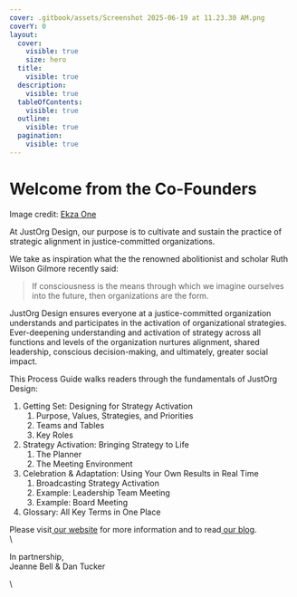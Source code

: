 ```yaml
---
cover: .gitbook/assets/Screenshot 2025-06-19 at 11.23.30 AM.png
coverY: 0
layout:
  cover:
    visible: true
    size: hero
  title:
    visible: true
  description:
    visible: true
  tableOfContents:
    visible: true
  outline:
    visible: true
  pagination:
    visible: true
---
```


# Welcome from the Co-Founders

Image credit: [Ekza One](https://www.instagram.com/ekzaone/?hl=en)



At JustOrg Design, our purpose is to cultivate and sustain the practice of strategic alignment in justice-committed organizations.

We take as inspiration what the the renowned abolitionist and scholar Ruth Wilson Gilmore recently said:

> If consciousness is the means through which we imagine ourselves into the future, then organizations are the form.



JustOrg Design ensures everyone at a justice-committed organization understands and participates in the activation of organizational strategies. Ever-deepening understanding and activation of strategy across all functions and levels of the organization nurtures alignment, shared leadership, conscious decision-making, and ultimately, greater social impact.

This Process Guide walks readers through the fundamentals of JustOrg Design:

1. Getting Set: Designing for Strategy Activation
   1. Purpose, Values, Strategies, and Priorities
   2. Teams and Tables
   3. Key Roles
2. Strategy Activation:  Bringing Strategy to Life
   1. The Planner
   2. The Meeting Environment
3. Celebration & Adaptation: Using Your Own Results in Real Time
   1. Broadcasting Strategy Activation
   2. Example: Leadership Team Meeting
   3. Example: Board Meeting
4. Glossary: All Key Terms in One Place

Please visit[ our website](https://guide.justorgdesign.com/www.justorgdesign.com) for more information and to read[ our blog](https://www.justorgdesign.com/blog).\
\


In partnership,\
Jeanne Bell & Dan Tucker

\
